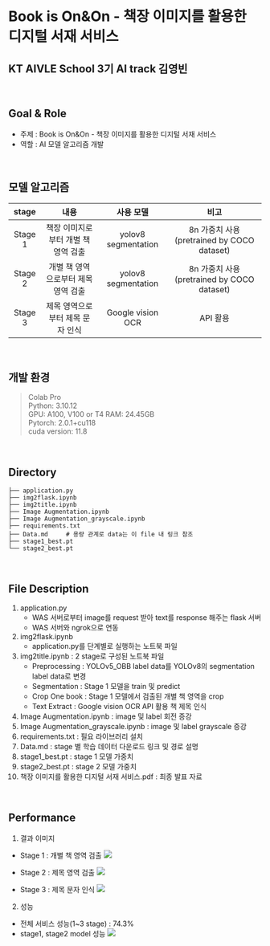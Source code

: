 # ****Book is On&On - 책장 이미지를 활용한 디지털 서재 서비스****
## KT AIVLE School 3기 AI track 김영빈

<br>

## Goal & Role
- 주제 : Book is On&On - 책장 이미지를 활용한 디지털 서재 서비스
- 역할 :  AI 모델 알고리즘 개발

<br>

## 모델 알고리즘
|stage|내용|사용 모델|비고|
|:-:|:-:|:-:|:-:|
|Stage 1|책장 이미지로부터 개별 책 영역 검출|yolov8 segmentation|8n 가중치 사용(pretrained by COCO dataset)|
|Stage 2|개별 책 영역으로부터 제목 영역 검출|yolov8 segmentation|8n 가중치 사용(pretrained by COCO dataset)| 
|Stage 3|제목 영역으로부터 제목 문자 인식|Google vision OCR|API 활용|

<br>

## 개발 환경
> Colab Pro  
Python: 3.10.12  
GPU: A100, V100 or T4
RAM: 24.45GB  
Pytorch: 2.0.1+cu118  
cuda version: 11.8
> 

<br>

## Directory
```
├── application.py
├── img2flask.ipynb
├── img2title.ipynb
├── Image Augmentation.ipynb
├── Image Augmentation_grayscale.ipynb
├── requirements.txt
├── Data.md     # 용량 관계로 data는 이 file 내 링크 참조
├── stage1_best.pt
└── stage2_best.pt
```

<br>

## File Description
1) application.py
    - WAS 서버로부터 image를 request 받아 text를 response 해주는 flask 서버
    - WAS 서버와 ngrok으로 연동
2) img2flask.ipynb
    - application.py를 단계별로 실행하는 노트북 파일
3) img2title.ipynb : 2 stage로 구성된 노트북 파일
    - Preprocessing : YOLOv5_OBB label data를 YOLOv8의 segmentation label data로 변경
    - Segmentation : Stage 1 모델을 train 및 predict
    - Crop One book : Stage 1 모델에서 검출된 개별 책 영역을 crop
    - Text Extract : Google vision OCR API 활용 책 제목 인식
4) Image Augmentation.ipynb : image 및 label 회전 증강
5) Image Augmentation_grayscale.ipynb : image 및 label grayscale 증강
6) requirements.txt : 필요 라이브러리 설치
7) Data.md : stage 별 학습 데이터 다운로드 링크 및 경로 설명
8) stage1_best.pt : stage 1 모델 가중치
9) stage2_best.pt : stage 2 모델 가중치
10) 책장 이미지를 활용한 디지털 서재 서비스.pdf : 최종 발표 자료

<br>

## Performance
1. 결과 이미지
- Stage 1 : 개별 책 영역 검출
  ![](https://velog.velcdn.com/images/nembizzang/post/da3362d3-dfc0-432a-9d65-6c8edb22ae1c/image.png)

- Stage 2 : 제목 영역 검출
  ![](https://velog.velcdn.com/images/nembizzang/post/6e35f90f-a55f-4103-9e2b-cb5afb9ac377/image.png)

- Stage 3 : 제목 문자 인식
  ![](https://velog.velcdn.com/images/nembizzang/post/29b53185-3544-44ca-a011-2b9cb2758a14/image.png)

2. 성능
  - 전체 서비스 성능(1~3 stage) : 74.3%
  - stage1, stage2 model 성능
  ![](https://velog.velcdn.com/images/nembizzang/post/ff8d5ccb-f304-4c1f-abc5-675c78f4b860/image.png)
